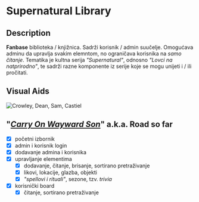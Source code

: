 # Supernatural Library

## Description

**Fanbase** biblioteka / knjižnica. Sadrži korisnik / admin suučelje. Omogućava adminu da upravlja svakim elemntom, no ograničava korisnika na _samo čitanje_. Tematika je kultna serija _"Supernatural"_, odnosno _"Lovci na natprirodno"_, te sadrži razne komponente iz serije koje se mogu unijeti i / ili pročitati.

## Visual Aids

![](<http://www.thecinemalaser.com/wp-content/uploads/2019/02/Movie-Review-Supernatural.jpg> "Crowley, Dean, Sam, Castiel")

## "[_Carry On Wayward Son_](https://www.youtube.com/watch?v=FD5VUPwJ9-0 "SPOILER ALERT!")" a.k.a. Road so far

- [x] početni izbornik
- [x] admin i korisnik login
- [x] dodavanje admina i korisnika
- [x] upravljanje elementima
  - [x] dodavanje, čitanje, brisanje, sortirano pretraživanje
  - [x] likovi, lokacije, glazba, objekti
  - [x] _"spellovi i rituali"_, sezone, tzv. _trivia_
- [x] korisnički board
  - [x] čitanje, sortirano pretraživanje
